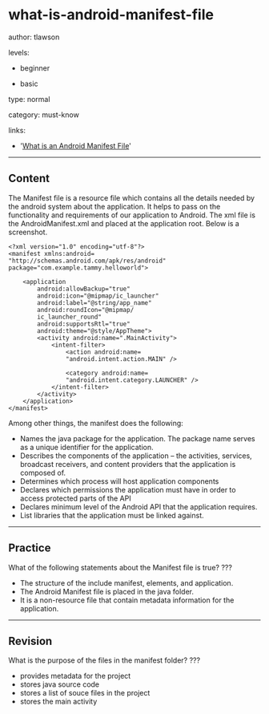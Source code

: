 # what-is-android-manifest-file
author: tlawson

levels:

  - beginner

  - basic

type: normal

category: must-know

links:

  - '[What is an Android Manifest File](https://javapapers.com/android/android-manifest/)'

---
## Content

The Manifest file is a resource file which contains all the details needed by the android system about the application. It helps to pass on the functionality and requirements of our application to Android. The xml file is the AndroidManifest.xml and placed at the application root.  Below is a screenshot. 

```
<?xml version="1.0" encoding="utf-8"?>
<manifest xmlns:android=
"http://schemas.android.com/apk/res/android"
package="com.example.tammy.helloworld">

    <application
        android:allowBackup="true"
        android:icon="@mipmap/ic_launcher"
        android:label="@string/app_name"
        android:roundIcon="@mipmap/
        ic_launcher_round"
        android:supportsRtl="true"
        android:theme="@style/AppTheme">
        <activity android:name=".MainActivity">
            <intent-filter>
                <action android:name=
                "android.intent.action.MAIN" />

                <category android:name=
                "android.intent.category.LAUNCHER" />
            </intent-filter>
        </activity>
    </application>
</manifest>
```

Among other things, the manifest does the following:
*	Names the java package for the application. The package name serves as a unique identifier for the application. 
*	Describes the components of the application – the activities, services, broadcast receivers, and content providers that the
  application is composed of. 
*	Determines which process will host application components
*	Declares which permissions the application must have in order to access protected parts of the API
*	Declares minimum level of the Android API that the application requires.
*	List libraries that the application must be linked against. 


---
## Practice

What of the following statements about the Manifest file is true?
???

* The structure of the include manifest, elements, and application.
* The Android Manifest file is placed in the java folder.
* It is a non-resource file that contain metadata information for the application. 

---
## Revision

What is the purpose of the files in the manifest folder?
???

* provides metadata for the project
* stores java source code
* stores a list of souce files in the project
* stores the main activity

